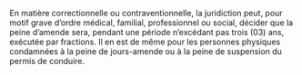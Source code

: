 En matière correctionnelle ou contraventionnelle, la juridiction peut, pour motif grave d’ordre médical, familial, professionnel ou social, décider que la peine d’amende sera, pendant une période n’excédant pas trois (03) ans, exécutée par fractions. Il en est de même pour les personnes physiques condamnées à la peine de jours-amende ou à la peine de suspension du permis de conduire.